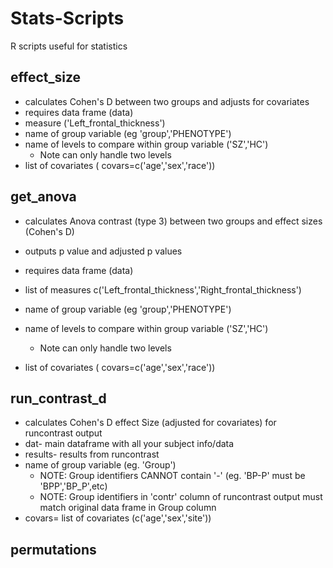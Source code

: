 # Stats-Scripts
R scripts useful for statistics

## effect_size

- calculates Cohen's D between two groups and adjusts for covariates
- requires data frame (data)
- measure ('Left_frontal_thickness')
- name of group variable (eg 'group','PHENOTYPE')
- name of levels to compare within group variable ('SZ','HC') 
  - Note can only handle two levels
- list of covariates ( covars=c('age','sex','race'))

## get_anova

- calculates Anova contrast (type 3) between two groups and effect sizes (Cohen's D)
- outputs p value and adjusted p values

- requires data frame (data)
- list of measures c('Left_frontal_thickness','Right_frontal_thickness')
- name of group variable (eg 'group','PHENOTYPE')
- name of levels to compare within group variable ('SZ','HC')
    - Note can only handle two levels
- list of covariates ( covars=c('age','sex','race'))

## run_contrast_d

- calculates Cohen's D effect Size (adjusted for covariates) for runcontrast output
- dat- main dataframe with all your subject info/data
- results- results from runcontrast
- name of group variable (eg. 'Group')
  - NOTE: Group identifiers CANNOT contain '-' (eg. 'BP-P' must be 'BPP','BP_P',etc)
  - NOTE: Group identifiers in 'contr' column of runcontrast output must match original data frame in Group column
- covars= list of covariates (c('age','sex','site'))

## permutations
